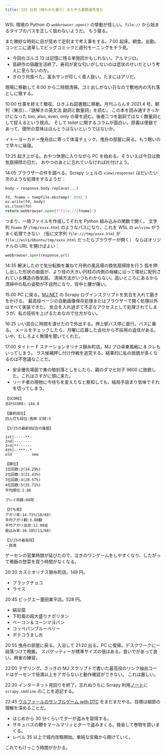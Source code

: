 ```yaml
---
title: 333 日目（晴れのち曇り）またぞろ書類選考落ち
---
```


WSL 環境の Python の `webbrowser.open()` の挙動が怪しい。`file://` から始まるタイプのパスを正しく扱わないようだ。
もう寝る。

また微妙な時刻に目が覚めて定刻まで考え事をする。7:00 起床。朝食。出勤。
コンビニに道草してビッグコミックと週刊モーニングをチラ見。

* 今回のゴルゴ 13 は記憶に残る単発回かもしれない。アルマジロ。
* 島耕作の隔離生活終了。寿司が変な匂いがしないのは症状のせいだという考えに至らないのか。
* きのう何食べた。富永サンが珍しく善人扱い。たまにはアリだ。

現場に移動して 8:00 から二時間清掃。ゴミ出しがない日なので敷地内の汚れ落としに徹する。

10:00 仕事を終えて撤収。ひきふね図書館に移動。月刊ふらんす 2021.4 号、朝刊（東京）、『謎解きの英文法 副詞と数量詞』を読む。
この本を読み通すきっかけになった too, also, even, only の章を読む。後者二つを副詞ではなく数量詞として捉えるという視点。
そして toilet に関するコラムが面白い。原義は便器であって、便所の意味はほんとうはないというではないか。

イトーヨーカドー曳舟店に寄って体温チェック。曳舟の部屋に戻る。もう眠いので早々に昼寝。

13:25 起き上がる。おやつ休憩に入りながら PC を始める。そういえば今日は換気扇掃除の日だ。
おやつのあとに忘れていなければ片付けよう。

14:05 ブラウザーの件を調べる。Scrapy シェルの `view(response)` はだいたい次のような処理をするようだ：

```python
body = response.body.replace(...)

fd, fname = tempfile.mkstemp('.html')
os.write(fd, body)
os.close(fd)
return webbrowser.open(f"file://{fname}")
```

つまり、一時ファイルを作成してそれを Python 組み込みの関数で開く。
文字列 `fname` が `/tmp/xxxx.html` のようなパスになり、これを WSL の `wslview` がうまく処理できない
（仮に文字列 `file:///tmp/xxxx.html` が `file://wsl$/Ubuntu/tmp/xxxx.html` だったらブラウザーが開く）
ならばオリジナルの URL を開けばよい：

```python
webbrowser.open(response.url)
```

14:35 解決したので気分転換を兼ねて月例の風呂場の換気扇掃除を行う
弧を押し出した形状の曲面が、より径の大きい円柱の内側の母線に沿って環状に配列されている構造の換気扇。
清掃方法がいつもわからない。高いところにあるから清掃中の私の姿勢が不自然になり、背中と腰が痛い。

15:00 PC に戻る。[MJ.NET] の Scrapy ログインスクリプトを気合を入れて磨きをかける。
最高役ページの自動画像保存処理またはブラウザーで開く処理以外はすべて実装できた。
気合を入れ過ぎて不正なアクセスとして処理されてしまうが、私の技術を上げるためなので仕方がない。

16:25 いい具合に時間を潰せたので外出する。押上駅バス停に直行。バスに乗る。
メールをチェックしたら、月曜に応募した会社から不採用の返信がある。
いや、むしろよく無理を聞いてくれた。

17:00 タイトー F ステーションオリナス錦糸町店。MJ プロ卓東風戦に 8 クレもいってしまう。
ラス候補押し付け作戦を追究する。結果的に私の放銃が多くなるのは不思議なことだ。

* 安全優先場面で東の暗刻落としをしたら、親のダマ七対子 9600 に放銃した。これはさすがに頭に来た。
* リーチ者の現物に今待ちを変えたなと察知しても、結局手詰まり気味でそれを切ってしまう。

```text
【SCORE】
合計SCORE:-144.0

【最終段位】
四人打ち段位:鬼神 幻球:5

【3/25の最新8試合の履歴】

1st|-----**-
2nd|--------
3rd|**------
4th|--***--*
old         new

【順位】
1位回数:2(14.29%)
2位回数:3(21.43%)
3位回数:4(28.57%)
4位回数:5(35.71%)
平均順位:2.86

プレイ局数:68局

【打ち筋】
アガリ率:14.71%(10/68)
平均アガリ翻:3.80翻
平均アガリ巡目:12.90巡
振込み率:16.18%(11/68)

【3/25の最高役】
・跳満
```

ゲーセンの営業時間が延びたので、泣きのワンゲームをしやすくなり、したがって晩飯の惣菜を買う時間がなくなる。

20:20 カスミオリナス錦糸町店。149 円。

* ブラックチョコ
* ライス

20:45 ビッグエー墨田業平店。528 円。

* 絹豆腐
* 下町風の超大盛りナポリタン
* ベーコン＆コーンマヨパン
* コッペパンブルーベリー
* ポテコうましお

20:55 曳舟の部屋に戻る。入浴して 21:20 出る。PC に復帰。デスクワークに一段落つけて晩飯。
スパゲッティーが標準サイズの倍はある。食いでがあって良い。麻雀の練習。

22:00 テザリング。さっきの MJ スクリプトで書いた最高役のリンク抽出コードはゲーセンで倍満以上をアガらないと動作確認ができない。
これは厳しい。

22:20 インターネット見回りを終了。忘れぬうちに Scrapy 利用[ノート][note]に `scrapy.cmdline` のことを追記する。

22:45 [ウルファールのサンプルゲーム with DTC][bshf21b] をまだまだやる。目標は細部の理解を深めることだ。

* はじめから 30 分くらいで夕一が盗みを習得する。
* サキュバスの鞭をマールマリィと夕一で盗みまくる。換金して巻物を買いまくる。
* レベル 35 以上で城内攻略開始。単純な宝箱から開けていく。

これでもけっこう時間がかかる。

[bshf21b]: https://wodifes.net/game/show/446
[mj.net]: https://www.sega-mj.net/mjac_p/mjlogin/login.jsp
[note]: https://showa-yojyo.github.io/notebook/
